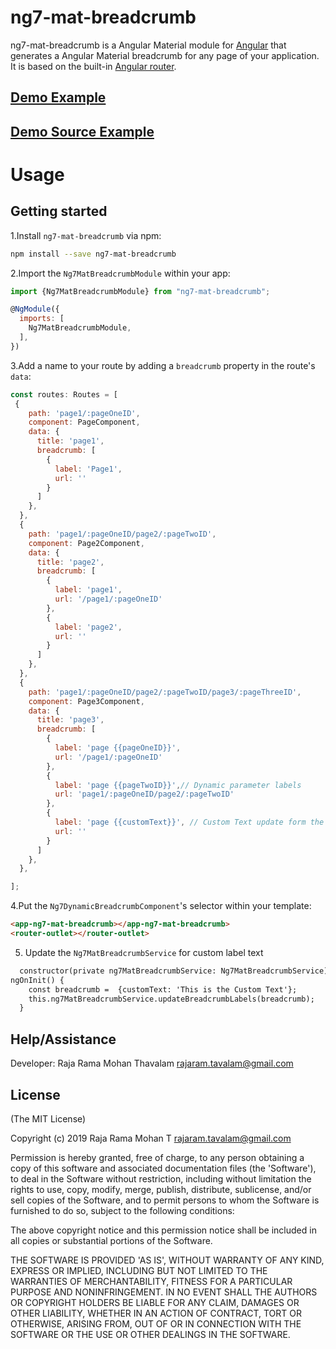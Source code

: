 # ng7-mat-breadcrumb


ng7-mat-breadcrumb is a Angular Material module for [Angular](https://angular.io/) that generates a Angular Material breadcrumb for any page of your application. It is based on the built-in [Angular router](https://angular.io/docs/ts/latest/guide/router.html).

## [Demo  Example ](https://ng7-mat-breadcrumb.stackblitz.io/)
## [Demo  Source Example ](https://stackblitz.com/edit/ng7-mat-breadcrumb)

# Usage

## Getting started

1.Install `ng7-mat-breadcrumb` via npm:

```bash
npm install --save ng7-mat-breadcrumb
```

2.Import the `Ng7MatBreadcrumbModule` within your app:

```js
import {Ng7MatBreadcrumbModule} from "ng7-mat-breadcrumb";

@NgModule({
  imports: [
    Ng7MatBreadcrumbModule,
  ],
})
```

3.Add a name to your route by adding a `breadcrumb` property in the route's `data`:

```js
const routes: Routes = [
 {
    path: 'page1/:pageOneID',
    component: PageComponent,
    data: {
      title: 'page1',
      breadcrumb: [
        {
          label: 'Page1',
          url: ''
        }
      ]
    },
  },
  {
    path: 'page1/:pageOneID/page2/:pageTwoID',
    component: Page2Component,
    data: {
      title: 'page2',
      breadcrumb: [
        {
          label: 'page1',
          url: '/page1/:pageOneID'
        },
        {
          label: 'page2',
          url: ''
        }
      ]
    },
  },
  {
    path: 'page1/:pageOneID/page2/:pageTwoID/page3/:pageThreeID',
    component: Page3Component,
    data: {
      title: 'page3',
      breadcrumb: [
        {
          label: 'page {{pageOneID}}',
          url: '/page1/:pageOneID'
        },
        {
          label: 'page {{pageTwoID}}',// Dynamic parameter labels
          url: 'page1/:pageOneID/page2/:pageTwoID'
        },
        {
          label: 'page {{customText}}', // Custom Text update form the  componet level, More info check the 5th point
          url: ''
        }
      ]
    },
  },

];
```

4.Put the `Ng7DynamicBreadcrumbComponent`'s selector within your template:

```html
<app-ng7-mat-breadcrumb></app-ng7-mat-breadcrumb>
<router-outlet></router-outlet>
```

5. Update the `Ng7MatBreadcrumbService` for custom label text
```html
  constructor(private ng7MatBreadcrumbService: Ng7MatBreadcrumbService) { }
ngOnInit() {
    const breadcrumb =  {customText: 'This is the Custom Text'};
    this.ng7MatBreadcrumbService.updateBreadcrumbLabels(breadcrumb);
  }
```
## Help/Assistance

Developer: Raja Rama Mohan Thavalam <rajaram.tavalam@gmail.com>  


## License


(The MIT License)

Copyright (c) 2019 Raja Rama Mohan T <rajaram.tavalam@gmail.com>

Permission is hereby granted, free of charge, to any person obtaining
a copy of this software and associated documentation files (the
'Software'), to deal in the Software without restriction, including
without limitation the rights to use, copy, modify, merge, publish,
distribute, sublicense, and/or sell copies of the Software, and to
permit persons to whom the Software is furnished to do so, subject to
the following conditions:

The above copyright notice and this permission notice shall be
included in all copies or substantial portions of the Software.

THE SOFTWARE IS PROVIDED 'AS IS', WITHOUT WARRANTY OF ANY KIND,
EXPRESS OR IMPLIED, INCLUDING BUT NOT LIMITED TO THE WARRANTIES OF
MERCHANTABILITY, FITNESS FOR A PARTICULAR PURPOSE AND NONINFRINGEMENT.
IN NO EVENT SHALL THE AUTHORS OR COPYRIGHT HOLDERS BE LIABLE FOR ANY
CLAIM, DAMAGES OR OTHER LIABILITY, WHETHER IN AN ACTION OF CONTRACT,
TORT OR OTHERWISE, ARISING FROM, OUT OF OR IN CONNECTION WITH THE
SOFTWARE OR THE USE OR OTHER DEALINGS IN THE SOFTWARE.
